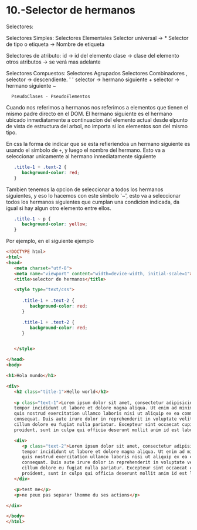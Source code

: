 10.-Selector de hermanos
===

Selectores:

   Selectores Simples:
      Selectores Elementales
         Selector universal -> *
         Selector de tipo o etiqueta -> Nombre de etiqueta

   Selectores de atributo:
      id -> id del elemento
      clase -> clase del elemento
      otros atributos -> se verá mas adelante 

   Selectores Compuestos:
      Selectores Agrupados 
      Selectores Combinadores ,
         selector -> descendiente. ' '
         selector -> hermano siguiente +
         selector -> hermano siguiente ~

      PseudoClases - PseudoElementos


Cuando nos referimos a hermanos nos referimos a elementos que tienen el mismo padre directo en el DOM.
El hermano siguiente es el hermano ubicado inmediatamente a continuacion del elemento actual desde elpunto de vista de estructura del arbol, no importa si los elementos son del mismo tipo.

En css la forma de indicar que se esta refieriendoa  un hermano siguiente es usando el simbolo de `+`, y luego el nombre del hermano. Esto va a seleccionar unicamente al hermano inmediatamente siguiente

```css
   .title-1 + .text-2 {
      background-color: red;
   }
```

Tambien tenemos la opcion de seleccionar a todos los hermanos siguientes, y eso lo hacemos con este simbolo '~', esto va a seleccionar todos los hermanos siguientes que cumplan una condicion indicada, da igual si hay algun otro elemento entre ellos.

```css
   .title-1 ~ p {
      background-color: yellow;
   }
```

Por ejemplo, en el siguiente ejemplo 
```html
<!DOCTYPE html>
<html>
<head>
   <meta charset="utf-8">
   <meta name="viewport" content="width=device-width, initial-scale=1">
   <title>selector de hermanos</title>

   <style type="text/css">
      
      .title-1 + .text-2 {
         background-color: red;
      }

      .title-1 + .text-2 {
         background-color: red;
      }


   </style>

</head>
<body>

<h1>Hola mundo</h1>

<div>
   <h2 class="title-1">Hello world</h2>
   
   <p class="text-1">Lorem ipsum dolor sit amet, consectetur adipisicing elit, sed do eiusmod
   tempor incididunt ut labore et dolore magna aliqua. Ut enim ad minim veniam,
   quis nostrud exercitation ullamco laboris nisi ut aliquip ex ea commodo
   consequat. Duis aute irure dolor in reprehenderit in voluptate velit esse
   cillum dolore eu fugiat nulla pariatur. Excepteur sint occaecat cupidatat non
   proident, sunt in culpa qui officia deserunt mollit anim id est laborum.</p>

   <div>
      <p class="text-2">Lorem ipsum dolor sit amet, consectetur adipisicing elit, sed do eiusmod
      tempor incididunt ut labore et dolore magna aliqua. Ut enim ad minim veniam,
      quis nostrud exercitation ullamco laboris nisi ut aliquip ex ea commodo
      consequat. Duis aute irure dolor in reprehenderit in voluptate velit esse
      cillum dolore eu fugiat nulla pariatur. Excepteur sint occaecat cupidatat non
      proident, sunt in culpa qui officia deserunt mollit anim id est laborum.</p>
   </div>

   <p>test me</p>
   <p>ne peux pas separar lhomme du ses actions</p>

</div>

</body>
</html>
```